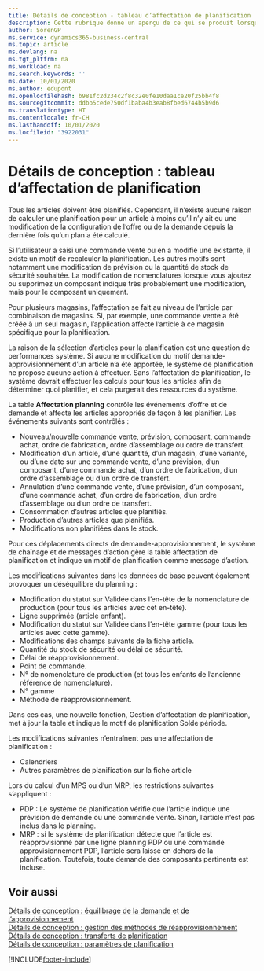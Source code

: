 ```yaml
---
title: Détails de conception - tableau d’affectation de planification | Microsoft Docs
description: Cette rubrique donne un aperçu de ce qui se produit lorsque vous modifiez la planification d’un article.
author: SorenGP
ms.service: dynamics365-business-central
ms.topic: article
ms.devlang: na
ms.tgt_pltfrm: na
ms.workload: na
ms.search.keywords: ''
ms.date: 10/01/2020
ms.author: edupont
ms.openlocfilehash: b981fc2d234c2f8c32e0fe10daa1ce20f25bb4f8
ms.sourcegitcommit: ddbb5cede750df1baba4b3eab8fbed6744b5b9d6
ms.translationtype: HT
ms.contentlocale: fr-CH
ms.lasthandoff: 10/01/2020
ms.locfileid: "3922031"
---
```

# <a name="design-details-planning-assignment-table"></a>Détails de conception : tableau d’affectation de planification
Tous les articles doivent être planifiés. Cependant, il n’existe aucune raison de calculer une planification pour un article à moins qu’il n’y ait eu une modification de la configuration de l’offre ou de la demande depuis la dernière fois qu’un plan a été calculé.  

Si l’utilisateur a saisi une commande vente ou en a modifié une existante, il existe un motif de recalculer la planification. Les autres motifs sont notamment une modification de prévision ou la quantité de stock de sécurité souhaitée. La modification de nomenclatures lorsque vous ajoutez ou supprimez un composant indique très probablement une modification, mais pour le composant uniquement.  

Pour plusieurs magasins, l’affectation se fait au niveau de l’article par combinaison de magasins. Si, par exemple, une commande vente a été créée à un seul magasin, l’application affecte l’article à ce magasin spécifique pour la planification.  

La raison de la sélection d’articles pour la planification est une question de performances système. Si aucune modification du motif demande-approvisionnement d’un article n’a été apportée, le système de planification ne propose aucune action à effectuer. Sans l’affectation de planification, le système devrait effectuer les calculs pour tous les articles afin de déterminer quoi planifier, et cela purgerait des ressources du système.  

La table **Affectation planning** contrôle les événements d’offre et de demande et affecte les articles appropriés de façon à les planifier. Les événements suivants sont contrôlés :  

* Nouveau/nouvelle commande vente, prévision, composant, commande achat, ordre de fabrication, ordre d’assemblage ou ordre de transfert.  
* Modification d’un article, d’une quantité, d’un magasin, d’une variante, ou d’une date sur une commande vente, d’une prévision, d’un composant, d’une commande achat, d’un ordre de fabrication, d’un ordre d’assemblage ou d’un ordre de transfert.  
* Annulation d’une commande vente, d’une prévision, d’un composant, d’une commande achat, d’un ordre de fabrication, d’un ordre d’assemblage ou d’un ordre de transfert.  
* Consommation d’autres articles que planifiés.  
* Production d’autres articles que planifiés.  
* Modifications non planifiées dans le stock.  

Pour ces déplacements directs de demande-approvisionnement, le système de chaînage et de messages d’action gère la table affectation de planification et indique un motif de planification comme message d’action.  

Les modifications suivantes dans les données de base peuvent également provoquer un déséquilibre du planning :  

* Modification du statut sur Validée dans l’en-tête de la nomenclature de production (pour tous les articles avec cet en-tête).  
* Ligne supprimée (article enfant).  
* Modification du statut sur Validée dans l’en-tête gamme (pour tous les articles avec cette gamme).  
* Modifications des champs suivants de la fiche article.  
* Quantité du stock de sécurité ou délai de sécurité.  
* Délai de réapprovisionnement.  
* Point de commande.  
* N° de nomenclature de production (et tous les enfants de l’ancienne référence de nomenclature).  
* N° gamme  
* Méthode de réapprovisionnement.  

Dans ces cas, une nouvelle fonction, Gestion d’affectation de planification, met à jour la table et indique le motif de planification Solde période.  

Les modifications suivantes n’entraînent pas une affectation de planification :  

* Calendriers  
* Autres paramètres de planification sur la fiche article  

Lors du calcul d’un MPS ou d’un MRP, les restrictions suivantes s’appliquent :  

* PDP : Le système de planification vérifie que l’article indique une prévision de demande ou une commande vente. Sinon, l’article n’est pas inclus dans le planning.  
* MRP : si le système de planification détecte que l’article est réapprovisionné par une ligne planning PDP ou une commande approvisionnement PDP, l’article sera laissé en dehors de la planification. Toutefois, toute demande des composants pertinents est incluse.  

## <a name="see-also"></a>Voir aussi  
[Détails de conception : équilibrage de la demande et de l’approvisionnement](design-details-balancing-demand-and-supply.md)   
[Détails de conception : gestion des méthodes de réapprovisionnement](design-details-handling-reordering-policies.md)   
[Détails de conception : transferts de planification](design-details-transfers-in-planning.md)   
[Détails de conception : paramètres de planification](design-details-planning-parameters.md)  


[!INCLUDE[footer-include](includes/footer-banner.md)]